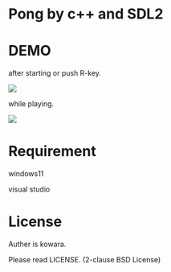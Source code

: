 # Pong by c++ and SDL2
# DEMO
after starting or push R-key.

![](https://cpp-learning.com/wp-content/uploads/2019/05/pyxel-190505-161951.gif)

while playing.

![](https://cpp-learning.com/wp-content/uploads/2019/05/pyxel-190505-161951.gif)

# Requirement
windows11

visual studio

# License

Auther is kowara.

Please read LICENSE. (2-clause BSD License)
